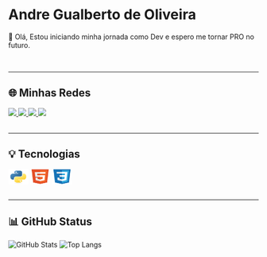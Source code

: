 <div>
  <h1> Andre Gualberto de Oliveira</h1>
  <p>
   👋 Olá, Estou iniciando minha jornada como Dev e espero me tornar PRO no futuro.
  </p>
  <br> 
  <hr>
</div>

<div>
   <h2>🌐 Minhas Redes</h2>
   <a href="https://www.linkedin.com/in/andre-gualberto-de-oliveira-40b13b66/" target="_blank">
     <img src="https://img.shields.io/badge/-LinkedIn-%230077B5?style=for-the-badge&logo=linkedin&logoColor=white" target="_blank">
   </a> 
   <a href="https://discord.gg/andregualb" target="83Rfl#3843">
     <img src="https://img.shields.io/badge/Discord-7289DA?style=for-the-badge&logo=discord&logoColor=white" target="_blank">
   </a> 
   <a href = "mailto:andregualbertooliveira@hotmail.com">
     <img src="https://img.shields.io/badge/-Gmail-%23333?style=for-the-badge&logo=gmail&logoColor=white" target="_blank">
   </a>
   <a href = "https://www.instagram.com/andre_gualb/" target="_blank">
     <img src = "https://img.shields.io/badge/Instagram-000?style=for-the-badge&logo=instagram&Color=white" target="_blank">
   </a>
   
</div>
<br>
<hr>
<div style="display: inline_block">
  <h2>💡 Tecnologias </h2>
  <img align="center" alt="Rafa-Python" height="30" width="40" src="https://raw.githubusercontent.com/devicons/devicon/master/icons/python/python-original.svg">
  <img align="center" alt="Rafa-HTML" height="30" width="40" src="https://raw.githubusercontent.com/devicons/devicon/master/icons/html5/html5-original.svg">
  <img align="center" alt="Rafa-CSS" height="30" width="40" src="https://raw.githubusercontent.com/devicons/devicon/master/icons/css3/css3-original.svg">
</div>
<br>
<hr>
<div>
  <h2>📊 GitHub Status</h2>

   ![GitHub Stats](https://github-readme-stats.vercel.app/api?username=AndGO-dev&theme=transparent&bg_color=000&border_color=30A3DC&show_icons=true&icon_color=30A3DC&title_color=E94D5F&text_color=FFF)
   ![Top Langs](https://github-readme-stats-git-masterrstaa-rickstaa.vercel.app/api/top-langs/?username=SEUUSERNAME&bg_color=000&border_color=30A3DC&title_color=E94D5F&text_color=FFF)

</div>















